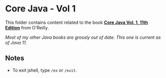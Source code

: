 # Core Java - Vol 1

This folder contains content related to the book [**Core Java Vol. 1, 11th Edition**](https://www.oreilly.com/library/view/core-java-volume/9780135167199/) from O'Reilly.

_Most of my other Java books are grossly out of date. This one is current as of Java 11._

## Notes

- To exit jshell, type ```/ex``` or ```/exit```.
